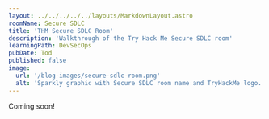 ```yaml
---
layout: ../../../../../layouts/MarkdownLayout.astro
roomName: Secure SDLC
title: 'THM Secure SDLC Room'
description: 'Walkthrough of the Try Hack Me Secure SDLC room'
learningPath: DevSecOps
pubDate: Tod
published: false
image:
  url: '/blog-images/secure-sdlc-room.png'
  alt: 'Sparkly graphic with Secure SDLC room name and TryHackMe logo.'
---
```


Coming soon!
